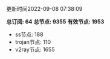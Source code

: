 更新时间2022-09-08 07:38:09

**总订阅: 64**
**总节点: 9355**
**有效节点: 1953**
- ss节点: 188
- trojan节点: 110
- v2ray节点: 1655
